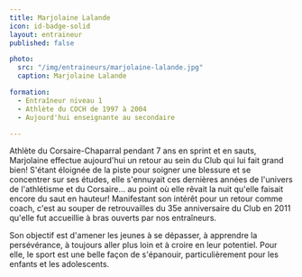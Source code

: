 ```yaml
---
title: Marjolaine Lalande
icon: id-badge-solid
layout: entraineur
published: false

photo:
  src: "/img/entraineurs/marjolaine-lalande.jpg"
  caption: Marjolaine Lalande

formation:
  - Entraîneur niveau 1
  - Athlète du COCH de 1997 à 2004
  - Aujourd'hui enseignante au secondaire

---
```


Athlète du Corsaire-Chaparral pendant 7 ans en sprint et en sauts, Marjolaine effectue aujourd'hui un retour au sein du Club qui lui fait grand bien! S'étant éloignée de la piste pour soigner une blessure et se concentrer sur ses études, elle s'ennuyait ces dernières années de l'univers de l'athlétisme et du Corsaire... au point où elle rêvait la nuit qu'elle faisait encore du saut en hauteur! Manifestant son intérêt pour un retour comme coach, c'est au souper de retrouvailles du 35e anniversaire du Club en 2011 qu'elle fut accueillie à bras ouverts par nos entraîneurs.

Son objectif est d'amener les jeunes à se dépasser, à apprendre la persévérance, à toujours aller plus loin et à croire en leur potentiel. Pour elle, le sport est une belle façon de s'épanouir, particulièrement pour les enfants et les adolescents.
